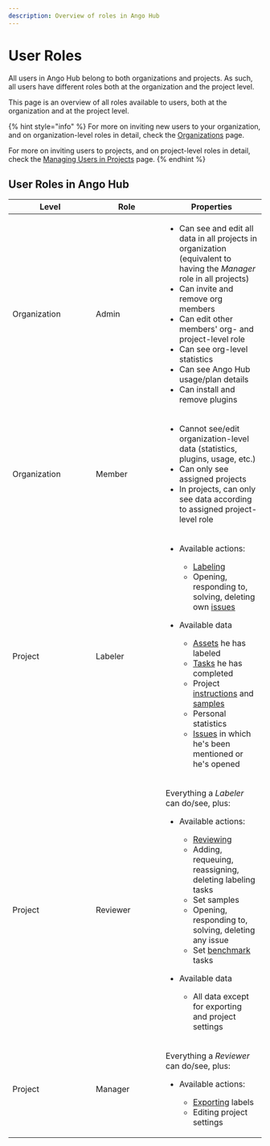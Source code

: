 ```yaml
---
description: Overview of roles in Ango Hub
---
```


# User Roles

All users in Ango Hub belong to both organizations and projects. As such, all users have different roles both at the organization and the project level.&#x20;

This page is an overview of all roles available to users, both at the organization and at the project level.

{% hint style="info" %}
For more on inviting new users to your organization, and on organization-level roles in detail, check the [Organizations](organizations.md#inviting-new-users-to-your-organization-admin-only) page.

For more on inviting users to projects, and on project-level roles in detail, check the [Managing Users in Projects](../labeling/managing-users-in-projects/) page.
{% endhint %}

## User Roles in Ango Hub

<table><thead><tr><th width="150">Level</th><th width="123">Role</th><th>Properties</th></tr></thead><tbody><tr><td>Organization</td><td>Admin</td><td><ul><li>Can see and edit all data in all projects in organization (equivalent to having the <em>Manager</em> role in all projects)</li><li>Can invite and remove org members</li><li>Can edit other members' org- and project-level role</li><li>Can see org-level statistics</li><li>Can see Ango Hub usage/plan details</li><li>Can install and remove plugins</li></ul></td></tr><tr><td>Organization</td><td>Member</td><td><ul><li>Cannot see/edit organization-level data (statistics, plugins, usage, etc.)</li><li>Can only see assigned projects</li><li>In projects, can only see data according to assigned project-level role</li></ul></td></tr><tr><td>Project</td><td>Labeler</td><td><ul><li><p>Available actions:</p><ul><li><a href="labeling-core-concept.md">Labeling</a></li><li>Opening, responding to, solving, deleting own <a href="issues.md">issues</a></li></ul></li><li><p>Available data</p><ul><li><a href="assets.md">Assets</a> he has labeled</li><li><a href="tasks.md">Tasks</a> he has completed</li><li>Project <a href="instructions.md">instructions</a> and <a href="samples.md">samples</a></li><li>Personal statistics</li><li><a href="issues.md">Issues</a> in which he's been mentioned or he's opened</li></ul></li></ul></td></tr><tr><td>Project</td><td>Reviewer</td><td><p>Everything a <em>Labeler</em> can do/see, plus:</p><ul><li><p>Available actions:</p><ul><li><a href="reviewing.md">Reviewing</a></li><li>Adding, requeuing, reassigning, deleting labeling tasks</li><li>Set samples</li><li>Opening, responding to, solving, deleting any issue</li><li>Set <a href="benchmarks.md">benchmark</a> tasks</li></ul></li><li><p>Available data</p><ul><li>All data except for exporting and project settings</li></ul></li></ul></td></tr><tr><td>Project</td><td>Manager</td><td><p>Everything a <em>Reviewer</em> can do/see, plus:</p><ul><li><p>Available actions:</p><ul><li><a href="../data/importing-and-exporting-annotations/exporting-annotations.md">Exporting</a> labels</li><li>Editing project settings</li></ul></li></ul></td></tr></tbody></table>
